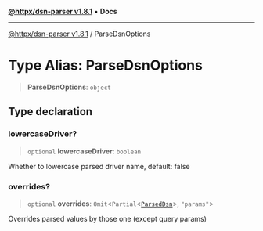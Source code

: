 [**@httpx/dsn-parser v1.8.1**](../README.md) • **Docs**

***

[@httpx/dsn-parser v1.8.1](../README.md) / ParseDsnOptions

# Type Alias: ParseDsnOptions

> **ParseDsnOptions**: `object`

## Type declaration

### lowercaseDriver?

> `optional` **lowercaseDriver**: `boolean`

Whether to lowercase parsed driver name, default: false

### overrides?

> `optional` **overrides**: `Omit`\<`Partial`\<[`ParsedDsn`](ParsedDsn.md)\>, `"params"`\>

Overrides parsed values by those one (except query params)
